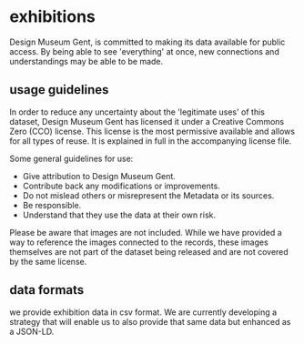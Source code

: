 # exhibitions

Design Museum Gent, is committed to making its data available for public access. By being able to see 'everything' at once, new connections and understandings may be able to be made.

## usage guidelines 

In order to reduce any uncertainty about the 'legitimate uses' of this dataset, Design Museum Gent has licensed it under a Creative Commons Zero (CCO) license. This license is the most permissive available and allows for all types of reuse. It is explained in full in the accompanying license file.

Some general guidelines for use: 
* Give attribution to Design Museum Gent.
* Contribute back any modifications or improvements.
* Do not mislead others or misrepresent the Metadata or its sources.
* Be responsible.
* Understand that they use the data at their own risk.

Please be aware that images are not included. While we have provided a way to reference the images connected to the records, these images themselves are not part of the dataset being released and are not covered by the same license.

## data formats

we provide exhibition data in csv format. We are currently developing a strategy that will enable us to also provide that same data but enhanced as a JSON-LD.  
